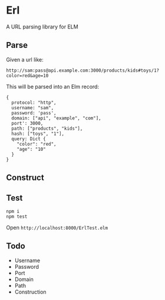 # Erl

A URL parsing library for ELM

## Parse

Given a url like:

```
http://sam:pass@api.example.com:3000/products/kids#toys/1?color=red&age=10
```

This will be parsed into an Elm record:

```
{
  protocol: "http",
  username: "sam",
  password: 'pass',
  domain: ["api", "example", "com"],
  port': 3000,
  path: ["products", "kids"],
  hash: ["toys", "1"],
  query: Dict {
    "color": "red",
    "age": "10"
  }
}
```

## Construct

## Test

```
npm i
npm test
```

Open `http://localhost:8000/ErlTest.elm`

## Todo

- Username
- Password
- Port
- Domain
- Path
- Construction
